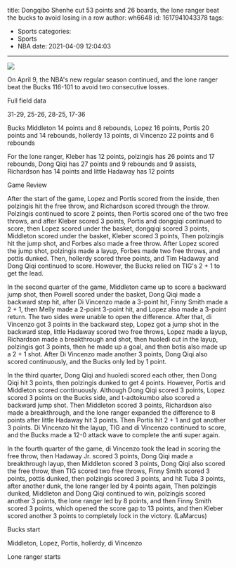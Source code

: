 title: Dongqibo Shenhe cut 53 points and 26 boards, the lone ranger beat the bucks to avoid losing in a row
author: wh6648
id: 1617941043378
tags: 
- Sports
categories: 
- Sports
- NBA
date: 2021-04-09 12:04:03
---
![](https://p3.itc.cn/images01/20210409/49316ee44ab44c50b0485eaf11a0df05.jpeg)


On April 9, the NBA's new regular season continued, and the lone ranger beat the Bucks 116-101 to avoid two consecutive losses.

Full field data

31-29, 25-26, 28-25, 17-36

Bucks Middleton 14 points and 8 rebounds, Lopez 16 points, Portis 20 points and 14 rebounds, hollerdy 13 points, di Vincenzo 22 points and 6 rebounds

For the lone ranger, Kleber has 12 points, polzingis has 26 points and 17 rebounds, Dong Qiqi has 27 points and 9 rebounds and 9 assists, Richardson has 14 points and little Hadaway has 12 points

Game Review

After the start of the game, Lopez and Portis scored from the inside, then polzingis hit the free throw, and Richardson scored through the throw. Polzingis continued to score 2 points, then Portis scored one of the two free throws, and after Kleber scored 3 points, Portis and dongqiqi continued to score, then Lopez scored under the basket, dongqiqi scored 3 points, Middleton scored under the basket, Kleber scored 3 points, Then polzingis hit the jump shot, and Forbes also made a free throw. After Lopez scored the jump shot, polzingis made a layup, Forbes made two free throws, and pottis dunked. Then, hollerdy scored three points, and Tim Hadaway and Dong Qiqi continued to score. However, the Bucks relied on TIG's 2 + 1 to get the lead.

In the second quarter of the game, Middleton came up to score a backward jump shot, then Powell scored under the basket, Dong Qiqi made a backward step hit, after Di Vincenzo made a 3-point hit, Finny Smith made a 2 + 1, then Melly made a 2-point 3-point hit, and Lopez also made a 3-point return. The two sides were unable to open the difference. After that, di Vincenzo got 3 points in the backward step, Lopez got a jump shot in the backward step, little Hadaway scored two free throws, Lopez made a layup, Richardson made a breakthrough and shot, then huoledi cut in the layup, polzingis got 3 points, then he made up a goal, and then botis also made up a 2 + 1 shot. After Di Vincenzo made another 3 points, Dong Qiqi also scored continuously, and the Bucks only led by 1 point.

In the third quarter, Dong Qiqi and huoledi scored each other, then Dong Qiqi hit 3 points, then polzingis dunked to get 4 points. However, Portis and Middleton scored continuously. Although Dong Qiqi scored 3 points, Lopez scored 3 points on the Bucks side, and t-adtokumbo also scored a backward jump shot. Then Middleton scored 3 points, Richardson also made a breakthrough, and the lone ranger expanded the difference to 8 points after little Hadaway hit 3 points. Then Portis hit 2 + 1 and got another 3 points. Di Vincenzo hit the layup, TIG and di Vincenzo continued to score, and the Bucks made a 12-0 attack wave to complete the anti super again.

In the fourth quarter of the game, di Vincenzo took the lead in scoring the free throw, then Hadaway Jr. scored 3 points, Dong Qiqi made a breakthrough layup, then Middleton scored 3 points, Dong Qiqi also scored the free throw, then TIG scored two free throws, Finny Smith scored 3 points, pottis dunked, then polzingis scored 3 points, and hit Tuba 3 points, after another dunk, the lone ranger led by 4 points again, Then polzingis dunked, Middleton and Dong Qiqi continued to win, polzingis scored another 3 points, the lone ranger led by 8 points, and then Finny Smith scored 3 points, which opened the score gap to 13 points, and then Kleber scored another 3 points to completely lock in the victory. (LaMarcus)

Bucks start

Middleton, Lopez, Portis, hollerdy, di Vincenzo

Lone ranger starts

